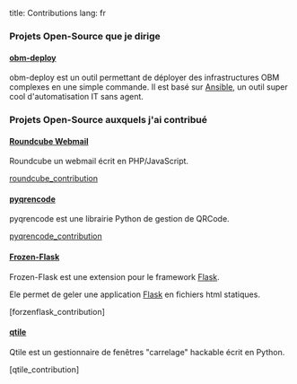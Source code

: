 title: Contributions
lang: fr

### Projets Open-Source que je dirige

#### [obm-deploy]

obm-deploy est un outil permettant de déployer des infrastructures OBM
complexes en une simple commande.
Il est basé sur [Ansible], un outil super cool d'automatisation IT sans agent.

### Projets Open-Source auxquels j'ai contribué

#### [Roundcube Webmail]

Roundcube un webmail écrit en PHP/JavaScript.

[roundcube_contribution]

#### [pyqrencode]

pyqrencode est une librairie Python de gestion de QRCode.

[pyqrencode_contribution]

#### [Frozen-Flask]

Frozen-Flask est une extension pour le framework [Flask].

Ele permet de geler une application [Flask] en fichiers html statiques.

[forzenflask_contribution]

#### [qtile]

Qtile est un gestionnaire de fenêtres "carrelage" hackable écrit en Python.

[qtile_contribution]

[obm-deploy]: https://github.com/linagora/obm-deploy
[Ansible]: http://www.ansible.com
[Roundcube Webmail]: http://roundcube.net
[pyqrencode]: https://pypi.python.org/pypi/pyqrencode
[Frozen-Flask]: https://pythonhosted.org/Frozen-Flask/
[Flask]: http://flask.pocoo.org
[qtile]: http://qtile.org

[roundcube_contribution]: https://github.com/roundcube/roundcubemail/commit/7fac4dc87b2507227666db9b74d83090f38d62e7
[pyqrencode_contribution]: https://github.com/Arachnid/pyqrencode/pull/4
[frozenflask_contribution]: https://github.com/SimonSapin/Frozen-Flask/commit/e795c1869a70f3d3735b2f2b1d27dbddbac48368
[qtile_contribution1]: https://github.com/qtile/qtile/commits?author=max-k
[qtile_pullrequests]: https://github.com/qtile/qtile/pulls/max-k
